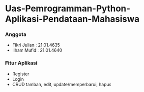 # Uas-Pemrogramman-Python-Aplikasi-Pendataan-Mahasiswa
### Anggota
* Fikri Julian  : 21.01.4635
* Ilham Mufid   : 21.01.4640

  
### Fitur Aplikasi
    
* Register 
* Login 
* CRUD tambah, edit, update/memperbarui, hapus
